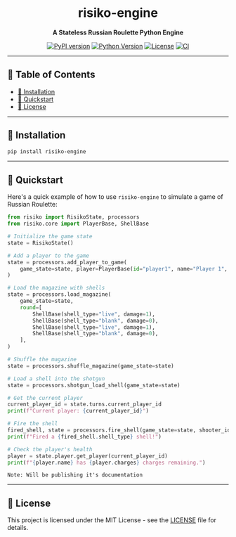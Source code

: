 
<div align="center">

# risiko-engine 

**A Stateless Russian Roulette Python Engine**

</div>

<div align="center">

[![PyPI version](https://badge.fury.io/py/risiko-engine.svg)](https://badge.fury.io/py/risiko-engine)
[![Python Version](https://img.shields.io/pypi/pyversions/risiko-engine.svg)](https://pypi.org/project/risiko-engine)
[![License](https://img.shields.io/pypi/l/risiko-engine.svg)](https://opensource.org/licenses/MIT)
[![CI](https://github.com/Kodutzu/risiko-engine/actions/workflows/python-ci.yml/badge.svg)](https://github.com/Kodutzu/risiko-engine/actions/workflows/python-ci.yml)

</div>

---

## 📖 Table of Contents

- [🚀 Installation](#-installation)
- [🎯 Quickstart](#-quickstart)
- [📜 License](#-license)

---

## 🚀 Installation

```bash
pip install risiko-engine
```

---

## 🎯 Quickstart

Here's a quick example of how to use `risiko-engine` to simulate a game of Russian Roulette:

```python
from risiko import RisikoState, processors
from risiko.core import PlayerBase, ShellBase

# Initialize the game state
state = RisikoState()

# Add a player to the game
state = processors.add_player_to_game(
    game_state=state, player=PlayerBase(id="player1", name="Player 1", charges=3)
)

# Load the magazine with shells
state = processors.load_magazine(
    game_state=state,
    round=[
        ShellBase(shell_type="live", damage=1),
        ShellBase(shell_type="blank", damage=0),
        ShellBase(shell_type="live", damage=1),
        ShellBase(shell_type="blank", damage=0),
    ],
)

# Shuffle the magazine
state = processors.shuffle_magazine(game_state=state)

# Load a shell into the shotgun
state = processors.shotgun_load_shell(game_state=state)

# Get the current player
current_player_id = state.turns.current_player_id
print(f"Current player: {current_player_id}")

# Fire the shell
fired_shell, state = processors.fire_shell(game_state=state, shooter_id=current_player_id)
print(f"Fired a {fired_shell.shell_type} shell!")

# Check the player's health
player = state.player.get_player(current_player_id)
print(f"{player.name} has {player.charges} charges remaining.")
```

`Note: Will be publishing it's documentation`

---


## 📜 License

This project is licensed under the MIT License - see the [LICENSE](LICENSE) file for details.

